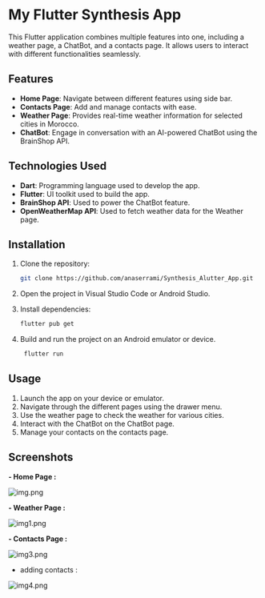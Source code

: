 # My Flutter Synthesis App

This Flutter application combines multiple features into one, including a weather page, a ChatBot, and a contacts page. It allows users to interact with different functionalities seamlessly.

## Features

- **Home Page**: Navigate between different features using side bar.
- **Contacts Page**: Add and manage contacts with ease.
- **Weather Page**: Provides real-time weather information for selected cities in Morocco.
- **ChatBot**: Engage in conversation with an AI-powered ChatBot using the BrainShop API.

## Technologies Used

- **Dart**: Programming language used to develop the app.
- **Flutter**: UI toolkit used to build the app.
- **BrainShop API**: Used to power the ChatBot feature.
- **OpenWeatherMap API**: Used to fetch weather data for the Weather page.

## Installation

1. Clone the repository:

   ```bash
   git clone https://github.com/anaserrami/Synthesis_Alutter_App.git
   ```
   
2. Open the project in Visual Studio Code or Android Studio.
3. Install dependencies:
   
   ```bash
   flutter pub get
   ```
   
4. Build and run the project on an Android emulator or device.

   ```bash
    flutter run
    ```
   
## Usage

1. Launch the app on your device or emulator.
2. Navigate through the different pages using the drawer menu.
3. Use the weather page to check the weather for various cities.
4. Interact with the ChatBot on the ChatBot page.
5. Manage your contacts on the contacts page.

## Screenshots

**- Home Page :**

![img.png](assets/img.png)

**- Weather Page :**

![img1.png](assets/img1.png)


**- Contacts Page :**

![img3.png](assets/img3.png)

- adding contacts :

![img4.png](assets/img4.png)

